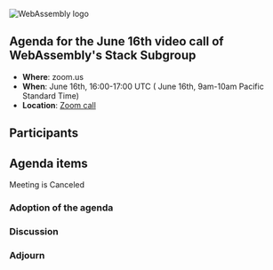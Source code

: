 ![WebAssembly logo](/images/WebAssembly.png)

## Agenda for the June 16th video call of WebAssembly's Stack Subgroup

- **Where**: zoom.us
- **When**:  June 16th, 16:00-17:00 UTC ( June 16th, 9am-10am Pacific Standard Time)
- **Location**: [Zoom call](https://zoom.us/j/91846860726?pwd=NVVNVmpvRVVFQkZTVzZ1dTFEcXgrdz09)

## Participants

## Agenda items

Meeting is Canceled

### Adoption of the agenda

### Discussion

### Adjourn
